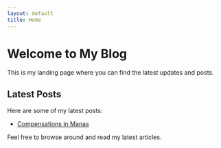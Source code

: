 ```yaml
---
layout: default
title: Home
---
```


# Welcome to My Blog

This is my landing page where you can find the latest updates and posts.

## Latest Posts

Here are some of my latest posts:

- [Compensations in Manas](/2024/08/08/compensations-in-manas-overtime)

Feel free to browse around and read my latest articles.
